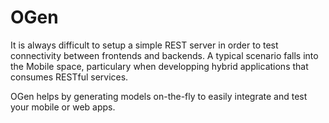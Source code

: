 OGen
====

It is always difficult to setup a simple REST server in order to test connectivity between frontends and backends. 
A typical scenario falls into the Mobile space, particulary when developping hybrid applications that consumes RESTful
services.

OGen helps by generating models on-the-fly to easily integrate and test your mobile or web apps.
